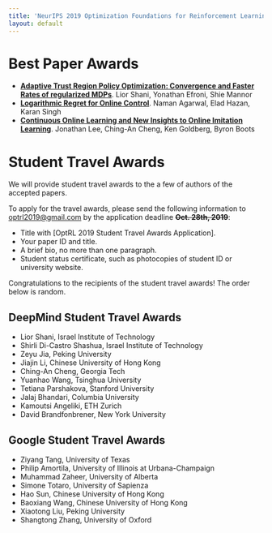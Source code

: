 ```yaml
---
title: 'NeurIPS 2019 Optimization Foundations for Reinforcement Learning Workshop'
layout: default
---
```



# Best Paper Awards
- <a href="assets/accepted_papers/2.pdf">**Adaptive Trust Region Policy Optimization: Convergence and Faster Rates of regularized MDPs**</a>. Lior Shani, Yonathan Efroni, Shie Mannor
- <a href="assets/accepted_papers/37.pdf">**Logarithmic Regret for Online Control**</a>. Naman Agarwal, Elad Hazan, Karan Singh	
- <a href="assets/accepted_papers/55.pdf">**Continuous Online Learning and New Insights to Online Imitation Learning**</a>. Jonathan Lee, Ching-An Cheng, Ken Goldberg, Byron Boots



# Student Travel Awards

We will provide student travel awards to the a few of authors of the accepted papers. 

To apply for the travel awards, please send the following information to <a href="mailto:optrl2019@gmail.com">optrl2019@gmail.com</a> by the application deadline **~~Oct. 28th, 2019~~**:
- Title with [OptRL 2019 Student Travel Awards Application].
- Your paper ID and title.
- A brief bio, no more than one paragraph.
- Student status certificate, such as photocopies of student ID or university website. 


Congratulations to the recipients of the student travel awards! The order below is random. 

## DeepMind Student Travel Awards

- Lior Shani, Israel Institute of Technology
- Shirli Di-Castro Shashua, Israel Institute of Technology
- Zeyu Jia, Peking University
- Jiajin Li, Chinese University of Hong Kong
- Ching-An Cheng, Georgia Tech
- Yuanhao Wang, Tsinghua University
- Tetiana Parshakova, Stanford University
- Jalaj Bhandari, Columbia University
- Kamoutsi Angeliki, ETH Zurich
- David Brandfonbrener, New York University


## Google Student Travel Awards

- Ziyang Tang, University of Texas
- Philip Amortila, University of Illinois at Urbana-Champaign
- Muhammad Zaheer, University of Alberta
- Simone Totaro, University of Sapienza
- Hao Sun, Chinese University of Hong Kong
- Baoxiang Wang, Chinese University of Hong Kong
- Xiaotong Liu, Peking University
- Shangtong Zhang, University of Oxford

